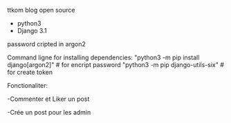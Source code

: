
ttkom blog open source

- python3
- Django 3.1 

password cripted in argon2


Command ligne for installing dependencies:
	"python3 -m pip install django[argon2]"
	 # for encript password
	"python3 -m pip django-utils-six"
	# for create token


Fonctionaliter:

-Commenter et Liker un post

-Crée un post pour les admin
